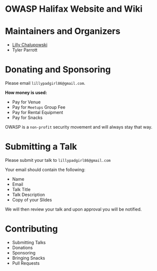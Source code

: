 # OWASP Halifax Website and Wiki

# Maintainers and Organizers

- [Lilly Chalupowski](https://lillypad.github.io)
- Tyler Parrott

# Donating and Sponsoring

Please email `lillypadgirl86@gmail.com`.

__How money is used:__
- Pay for Venue
- Pay for `Meetups` Group Fee
- Pay for Rental Equipment
- Pay for Snacks

OWASP is a `non-profit` security movement and will always stay that way.

# Submitting a Talk

Please submit your talk to `lillypadgirl86@gmail.com`

Your email should contain the following:
- Name
- Email
- Talk Title
- Talk Description
- Copy of your Slides

We will then review your talk and upon approval you will be notified.

# Contributing

- Submitting Talks
- Donations
- Sponsoring
- Bringing Snacks
- Pull Requests
